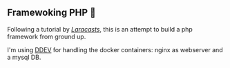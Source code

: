 ## Framewoking PHP 🐘

Following a tutorial by _[Laracasts](https://laracasts.com/series/php-for-beginners-2023-edition)_, this is an attempt to build a php framework from ground up.

I'm using [DDEV](https://ddev.readthedocs.io/en/stable/) for handling the docker containers: nginx as webserver and a mysql DB.
